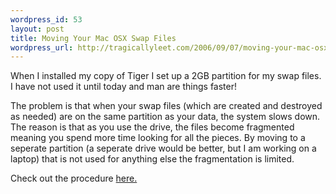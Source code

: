 ```yaml
--- 
wordpress_id: 53
layout: post
title: Moving Your Mac OSX Swap Files
wordpress_url: http://tragicallyleet.com/2006/09/07/moving-your-mac-osx-swap-files/
---
```

When I installed my copy of Tiger I set up a 2GB partition for my swap files.  I have not used it until today and man are things faster!

The problem is that when your swap files (which are created and destroyed as needed) are on the same partition as your data, the system slows down.  The reason is that as you use the drive, the files become fragmented meaning you spend more time looking for all the pieces.  By moving to a seperate partition (a seperate drive would be better, but I am working on a laptop) that is not used for anything else the fragmentation is limited.

Check out the procedure <a href="http://www.bombich.com/mactips/swap.html">here.</a>
